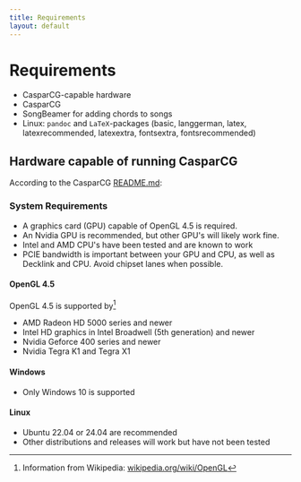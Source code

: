 ```yaml
---
title: Requirements
layout: default
---
```

# Requirements
- CasparCG-capable hardware
- CasparCG
- SongBeamer for adding chords to songs
- Linux: `pandoc` and `LaTeX`-packages (basic, langgerman, latex, latexrecommended, latexextra, fontsextra, fontsrecommended)

## Hardware capable of running CasparCG
According to the CasparCG [README.md](https://github.com/CasparCG/server/blob/20a78f65cb941aa668e20ead353206b59805984c/README.md):

### System Requirements
- A graphics card (GPU) capable of OpenGL 4.5 is required.
- An Nvidia GPU is recommended, but other GPU's will likely work fine.
- Intel and AMD CPU's have been tested and are known to work
- PCIE bandwidth is important between your GPU and CPU, as well as Decklink and CPU. Avoid chipset lanes when possible.

#### OpenGL 4.5
OpenGL 4.5 is supported by[^wikipedia-opengl]
- AMD Radeon HD 5000 series and newer
- Intel HD graphics in Intel Broadwell (5th generation) and newer
- Nvidia Geforce 400 series and newer
- Nvidia Tegra K1 and Tegra X1

#### Windows
- Only Windows 10 is supported

#### Linux
- Ubuntu 22.04 or 24.04 are recommended
- Other distributions and releases will work but have not been tested

[^wikipedia-opengl]: Information from Wikipedia: [wikipedia.org/wiki/OpenGL](https://en.wikipedia.org/wiki/OpenGL)